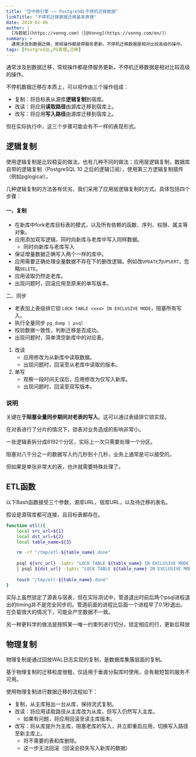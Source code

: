 ```yaml
---
title: "空中换引擎 —— PostgreSQL不停机迁移数据"
linkTitle: "不停机迁移数据迁移基本原理"
date: 2018-02-06
author: |
  [冯若航](https://vonng.com)（[@Vonng](https://vonng.com/en/)）
summary: >
  通常涉及到数据迁移，常规操作都是停服务更新。不停机迁移数据是相对比较高级的操作。
tags: [PostgreSQL,PG管理,迁移]
---
```




通常涉及到数据迁移，常规操作都是停服务更新。不停机迁移数据是相对比较高级的操作。

不停机数据迁移在本质上，可以视作由三个操作组成：

* 复制：将目标表从源库**逻辑复制**到宿库。
* 改读：将应用**读取路径**由源库迁移到宿库上。
* 改写：将应用**写入路径**由源库迁移到宿库上。

但在实际执行中，这三个步骤可能会有不一样的表现形式。



## 逻辑复制

使用逻辑复制是比较稳妥的做法，也有几种不同的做法：应用层逻辑复制，数据库自带的逻辑复制（PostgreSQL 10 之后的逻辑订阅），使用第三方逻辑复制插件（例如pglogical）。

几种逻辑复制的方法各有优劣，我们采用了应用层逻辑复制的方式。具体包括四个步骤：

#### 一、复制

- 在新库中fork老库目标表的模式，以及所有依赖的函数、序列、权限、属主等对象。
- 应用添加双写逻辑，同时向新库与老库中写入同样数据。
  - 同时向新库与老库写入
- 保证增量数据正确写入两个一样的库中。
- 应用需要正确处理全量数据不存在下的删改逻辑。例如改`UPDATE`为`UPSERT`，忽略`DELETE`。
- 应用读取仍然走老库。
- 出现问题时，回滚应用至原来的单写版本。

二、同步

- 老表加上表级排它锁 `LOCK TABLE <xxx> IN EXCLUSIVE MODE`，阻塞所有写入。
- 执行全量同步 `pg_dump | psql`
- 校验数据一致性，判断迁移是否成功。
- 出现问题时，简单清空新库中的对应表。

1. 改读
   - 应用修改为从新库中读取数据。
   - 出现问题时，回滚至从老库中读取的版本。
2. 单写
   - 观察一段时间无误后，应用修改为仅写入新库。
   - 出现问题时，回滚至双写版本。

### 说明

关键在**于阻塞全量同步期间对老表的写入**。这可以通过表级排它锁实现。


在对表进行了分片的情况下，锁表对业务造成的影响非常小。

一张逻辑表拆分成8192个分区，实际上一次只需要处理一个分区。

阻塞对八千分之一的数据写入约几秒到十几秒，业务上通常是可以接受的。

但如果是单张非常大的表，也许就需要特殊处理了。



## ETL函数

以下Bash函数接受三个参数，源库URL，宿库URL，以及待迁移的表名。

假设是源宿库都可连接，且目标表都存在。

```bash
function etl(){
    local src_url=${1}
    local dst_url=${2}
    local table_name=${3}

    rm -rf "/tmp/etl-${table_name}.done"
    
    psql ${src_url} -1qAtc "LOCK TABLE ${table_name} IN EXCLUSIVE MODE;COPY ${table_name} TO STDOUT;" \
    | psql ${dst_url} -1qAtc "LOCK TABLE ${table_name} IN EXCLUSIVE MODE; TRUNCATE ${table_name}; COPY ${table_name} FROM STDIN;"
    
    touch "/tmp/etl-${table_name}.done"
}
```

实际上虽然锁定了源表与宿表，但在实际测试中，管道退出时前后两个psql进程退出的timing并不是完全同步的。管道前面的进程比后面一个进程早了0.1秒退出。在负载很大的情况下，可能会产生数据不一致。

另一种更科学的做法是按照某一唯一约束列进行切分，锁定相应的行，更新后释放



## 物理复制

物理复制是通过回放WAL日志实现的复制，是数据库集簇层面的复制。

基于物理复制的迁移粒度很粗，仅适用于垂直分裂库时使用，会有极短暂的服务不可用。

使用物理复制进行数据迁移的流程如下：

- 复制，从主库拖出一台从库，保持流式复制。
- 改读：将应用读取路径从主库改为从库，但写入仍然写入主库。
  - 如果有问题，将应用回滚至读主库版本。
- 改写：将从库提升为主库，阻塞老库的写入，并立即重启应用，切换写入路径至新主库上。
  - 将不需要的表和库删除。
  - 这一步无法回滚（回滚会损失写入新库的数据）

